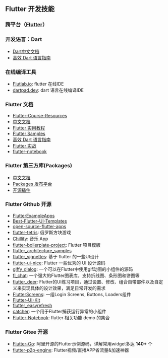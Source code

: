 ## Flutter 开发技能

### 跨平台（[Flutter](https://flutter.dev/)）



### 开发语言：Dart

* [Dart中文文档](https://dart.cn)
* [高效 Dart 语言指南](https://dart.cn/guides/language/effective-dart)

### 在线编译工具

* [Flutlab.io](https://flutlab.io/): flutter 在线IDE
* [dartpad.dev](https://dartpad.dev/): dart 语言在线编译IDE

### Flutter 文档 

* [Flutter-Course-Resources](https://github.com/londonappbrewery/Flutter-Course-Resources)
* [中文文档](https://flutter.cn/)
* [Flutter 实用教程](https://flutter.cn/docs/cookbook)
* [Flutter Samples](https://flutter.github.io/samples/#)
* [高效 Dart 语言指南](https://dart.cn/guides/language/effective-dart)
* [Flutter 实战](https://book.flutterchina.club/)
* [flutter-notebook](https://riskers.github.io/flutter-notebook/)

### Flutter 第三方库(Packages)

* [中文文档](https://flutter.cn/docs/development/packages-and-plugins/using-packages)
* [Packages 发布平台](https://pub.dev/)
* [开源插件](https://github.com/flutter/plugins)

### Flutter Github 开源

* [FlutterExampleApps](https://github.com/iampawan/FlutterExampleApps)
* [Best-Flutter-UI-Templates](https://github.com/mitesh77/Best-Flutter-UI-Templates)
* [open-source-flutter-apps](https://github.com/tortuvshin/open-source-flutter-apps)
* [flutter-tetris](https://github.com/boyan01/flutter-tetris): 俄罗斯方块游戏
* [Chillify](https://github.com/KarimElghamry/chillify): 音乐 App
* [flutter-boilerplate-project](https://github.com/zubairehman/flutter-boilerplate-project): Flutter 项目模版
* [flutter_architecture_samples](https://github.com/brianegan/flutter_architecture_samples)
* [flutter_vignettes](https://github.com/gskinnerTeam/flutter_vignettes): 基于 flutter 的一些UI设计
* [flutter-ui-nice](https://github.com/nb312/flutter-ui-nice): Flutter 一些优秀的 UI 设计源码
* [giffy_dialog](https://github.com/xsahil03x/giffy_dialog): 一个可以在Flutter中使用gif动图的小组件的源码
* [fl_chat](https://github.com/imaNNeoFighT/fl_chart): 一个强大的Flutter图表库，支持折线图、条形图和饼图等
* [flutter_deer](https://github.com/simplezhli/flutter_deer): Flutter的UI练习项目，通过设置、修改、组合自带部件以及自定义来实现具体的设计效果，满足日常开发的需求
* [FlutterScreens](https://github.com/samarthagarwal/FlutterScreens): 一组Login Screens, Buttons, Loaders组件
* [Flutter-UI-Kit](https://github.com/iampawan/Flutter-UI-Kit)
* [flutter_easyrefresh](https://github.com/xuelongqy/flutter_easyrefresh)
* [catcher](https://github.com/jhomlala/catcher): 一个用于Flutter捕获运行异常的小组件
* [Flutter-Notebook](https://github.com/OpenFlutter/Flutter-Notebook): flutter 相关功能 demo 的集合

### Flutter Gitee 开源

* [Flutter-Go](https://gitee.com/mirrors/flutter-go): 阿里开源的Flutter示例源码，详解常用widget多达 **140+** 个
* [flutter-p2p-engine](https://gitee.com/cdnbye/flutter-p2p-engine): Flutter视频/直播APP省流量&加速神器





